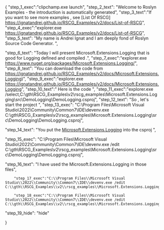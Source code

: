 {
    "step_1_exec":"clipchamp.exe launch",
    "step_2_text": "Welcome to Roslyn Examples - the introduction is automatically generated",
    "step_3_text":"If you want to see more examples , see  [List Of RSCG] https://ignatandrei.github.io/RSCG_Examples/v2/docs/List-of-RSCG",
    "step_4_exec":"explorer.exe https://ignatandrei.github.io/RSCG_Examples/v2/docs/List-of-RSCG",
    "step_5_text": "My name is Andrei Ignat and I am deeply fond of Roslyn Source Code Generator. ",

"step_6_text": "Today I will present Microsoft.Extensions.Logging  that is good for Logging defined and compiled .",
"step_7_exec":"explorer.exe https://www.nuget.org/packages/Microsoft.Extensions.Logging/",
"step_8_text": "You can download the code from https://ignatandrei.github.io/RSCG_Examples/v2/docs/Microsoft.Extensions.Logging)",
"step_9_exec":"explorer.exe https://ignatandrei.github.io/RSCG_Examples/v2/docs/Microsoft.Extensions.Logging",
"step_10_text":" Here is the code ",
"step_11_exec":"explorer.exe /select,C:\\gth\\RSCG_Examples\\v2\\rscg_examples\\Microsoft.Extensions.Logging\\src\\DemoLogging\\DemoLogging.csproj",
"step_12_text": "So , let's start the project ",
"step_13_exec": "C:\\Program Files\\Microsoft Visual Studio\\2022\\Community\\Common7\\IDE\\devenv.exe C:\\gth\\RSCG_Examples\\v2\\rscg_examples\\Microsoft.Extensions.Logging\\src\\DemoLogging\\DemoLogging.csproj",

"step_14_text": "You put the  [Microsoft.Extensions.Logging](https://www.nuget.org/packages/Microsoft.Extensions.Logging/) into the csproj ",

"step_15_exec": "C:\\Program Files\\Microsoft Visual Studio\\2022\\Community\\Common7\\IDE\\devenv.exe /edit C:\\gth\\RSCG_Examples\\v2\\rscg_examples\\Microsoft.Extensions.Logging\\src\\DemoLogging\\DemoLogging.csproj",

"step_16_text": "I have used the Microsoft.Extensions.Logging in those files",


        "step_17_exec":"C:\\Program Files\\Microsoft Visual Studio\\2022\\Community\\Common7\\IDE\\devenv.exe /edit C:\\gth\\RSCG_Examples\\v2\\rscg_examples\\Microsoft.Extensions.Logging\\src\\DemoLogging\\LogDemo.cs",
    
        "step_18_exec":"C:\\Program Files\\Microsoft Visual Studio\\2022\\Community\\Common7\\IDE\\devenv.exe /edit C:\\gth\\RSCG_Examples\\v2\\rscg_examples\\Microsoft.Extensions.Logging\\src\\DemoLogging\\Program.cs",
    
"step_19_hide": "hide"


}
